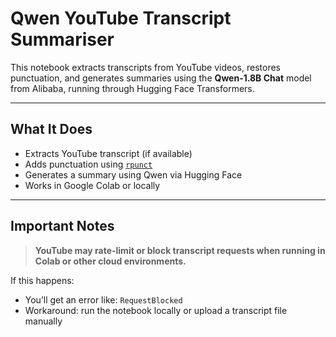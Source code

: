 # Qwen YouTube Transcript Summariser

This notebook extracts transcripts from YouTube videos, restores punctuation, and generates summaries using the **Qwen-1.8B Chat** model from Alibaba, running through Hugging Face Transformers.

---

## What It Does

- Extracts YouTube transcript (if available)
- Adds punctuation using [`rpunct`](https://github.com/babthamotharan/rpunct)
- Generates a summary using Qwen via Hugging Face
- Works in Google Colab or locally

---

## Important Notes

> **YouTube may rate-limit or block transcript requests when running in Colab or other cloud environments.**

If this happens:
- You’ll get an error like: `RequestBlocked`
- Workaround: run the notebook locally or upload a transcript file manually




